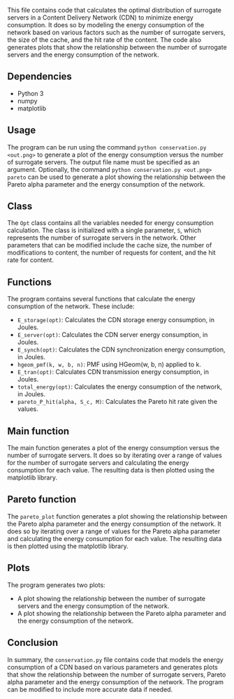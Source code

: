 This file contains code that calculates the optimal distribution of surrogate servers in a Content Delivery Network (CDN) to minimize energy consumption. It does so by modeling the energy consumption of the network based on various factors such as the number of surrogate servers, the size of the cache, and the hit rate of the content. The code also generates plots that show the relationship between the number of surrogate servers and the energy consumption of the network.

## Dependencies 
- Python 3 
- numpy 
- matplotlib 

## Usage 
The program can be run using the command `python conservation.py <out.png>` to generate a plot of the energy consumption versus the number of surrogate servers. The output file name must be specified as an argument. Optionally, the command `python conservation.py <out.png> pareto` can be used to generate a plot showing the relationship between the Pareto alpha parameter and the energy consumption of the network.

## Class 
The `Opt` class contains all the variables needed for energy consumption calculation. The class is initialized with a single parameter, `S`, which represents the number of surrogate servers in the network. Other parameters that can be modified include the cache size, the number of modifications to content, the number of requests for content, and the hit rate for content.

## Functions 
The program contains several functions that calculate the energy consumption of the network. These include:
- `E_storage(opt)`: Calculates the CDN storage energy consumption, in Joules.
- `E_server(opt)`: Calculates the CDN server energy consumption, in Joules.
- `E_synch(opt)`: Calculates the CDN synchronization energy consumption, in Joules.
- `hgeom_pmf(k, w, b, n)`: PMF using HGeom(w, b, n) applied to k.
- `E_tran(opt)`: Calculates CDN transmission energy consumption, in Joules.
- `total_energy(opt)`: Calculates the energy consumption of the network, in Joules.
- `pareto_P_hit(alpha, S_c, M)`: Calculates the Pareto hit rate given the values.

## Main function 
The main function generates a plot of the energy consumption versus the number of surrogate servers. It does so by iterating over a range of values for the number of surrogate servers and calculating the energy consumption for each value. The resulting data is then plotted using the matplotlib library.

## Pareto function 
The `pareto_plot` function generates a plot showing the relationship between the Pareto alpha parameter and the energy consumption of the network. It does so by iterating over a range of values for the Pareto alpha parameter and calculating the energy consumption for each value. The resulting data is then plotted using the matplotlib library.

## Plots 
The program generates two plots:
- A plot showing the relationship between the number of surrogate servers and the energy consumption of the network. 
- A plot showing the relationship between the Pareto alpha parameter and the energy consumption of the network. 

## Conclusion 
In summary, the `conservation.py` file contains code that models the energy consumption of a CDN based on various parameters and generates plots that show the relationship between the number of surrogate servers, Pareto alpha parameter and the energy consumption of the network. The program can be modified to include more accurate data if needed.
